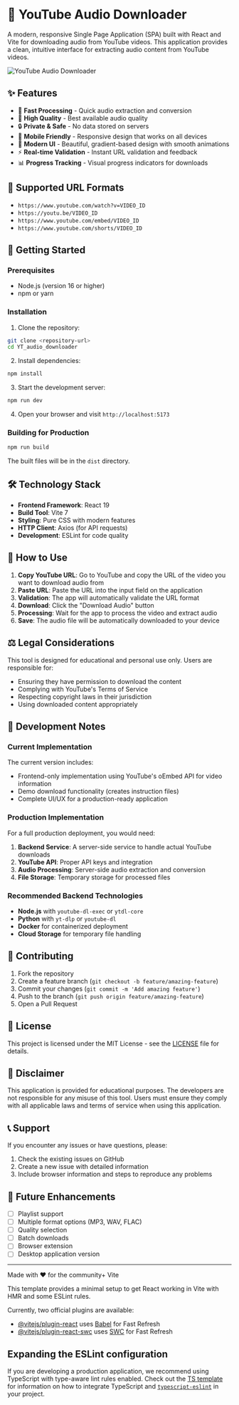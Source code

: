 # 🎵 YouTube Audio Downloader

A modern, responsive Single Page Application (SPA) built with React and Vite for downloading audio from YouTube videos. This application provides a clean, intuitive interface for extracting audio content from YouTube videos.

![YouTube Audio Downloader](https://via.placeholder.com/800x400/667eea/ffffff?text=YouTube+Audio+Downloader)

## ✨ Features

- 🚀 **Fast Processing** - Quick audio extraction and conversion
- 🎵 **High Quality** - Best available audio quality
- 🔒 **Private & Safe** - No data stored on servers
- 📱 **Mobile Friendly** - Responsive design that works on all devices
- 🎨 **Modern UI** - Beautiful, gradient-based design with smooth animations
- ⚡ **Real-time Validation** - Instant URL validation and feedback
- 📊 **Progress Tracking** - Visual progress indicators for downloads

## 🔗 Supported URL Formats

- `https://www.youtube.com/watch?v=VIDEO_ID`
- `https://youtu.be/VIDEO_ID`
- `https://www.youtube.com/embed/VIDEO_ID`
- `https://www.youtube.com/shorts/VIDEO_ID`

## 🚀 Getting Started

### Prerequisites

- Node.js (version 16 or higher)
- npm or yarn

### Installation

1. Clone the repository:
```bash
git clone <repository-url>
cd YT_audio_downloader
```

2. Install dependencies:
```bash
npm install
```

3. Start the development server:
```bash
npm run dev
```

4. Open your browser and visit `http://localhost:5173`

### Building for Production

```bash
npm run build
```

The built files will be in the `dist` directory.

## 🛠️ Technology Stack

- **Frontend Framework**: React 19
- **Build Tool**: Vite 7
- **Styling**: Pure CSS with modern features
- **HTTP Client**: Axios (for API requests)
- **Development**: ESLint for code quality

## 📖 How to Use

1. **Copy YouTube URL**: Go to YouTube and copy the URL of the video you want to download audio from
2. **Paste URL**: Paste the URL into the input field on the application
3. **Validation**: The app will automatically validate the URL format
4. **Download**: Click the "Download Audio" button
5. **Processing**: Wait for the app to process the video and extract audio
6. **Save**: The audio file will be automatically downloaded to your device

## ⚖️ Legal Considerations

This tool is designed for educational and personal use only. Users are responsible for:

- Ensuring they have permission to download the content
- Complying with YouTube's Terms of Service
- Respecting copyright laws in their jurisdiction
- Using downloaded content appropriately

## 🔧 Development Notes

### Current Implementation

The current version includes:
- Frontend-only implementation using YouTube's oEmbed API for video information
- Demo download functionality (creates instruction files)
- Complete UI/UX for a production-ready application

### Production Implementation

For a full production deployment, you would need:

1. **Backend Service**: A server-side service to handle actual YouTube downloads
2. **YouTube API**: Proper API keys and integration
3. **Audio Processing**: Server-side audio extraction and conversion
4. **File Storage**: Temporary storage for processed files

### Recommended Backend Technologies

- **Node.js** with `youtube-dl-exec` or `ytdl-core`
- **Python** with `yt-dlp` or `youtube-dl`
- **Docker** for containerized deployment
- **Cloud Storage** for temporary file handling

## 🤝 Contributing

1. Fork the repository
2. Create a feature branch (`git checkout -b feature/amazing-feature`)
3. Commit your changes (`git commit -m 'Add amazing feature'`)
4. Push to the branch (`git push origin feature/amazing-feature`)
5. Open a Pull Request

## 📄 License

This project is licensed under the MIT License - see the [LICENSE](LICENSE) file for details.

## 🚨 Disclaimer

This application is provided for educational purposes. The developers are not responsible for any misuse of this tool. Users must ensure they comply with all applicable laws and terms of service when using this application.

## 📞 Support

If you encounter any issues or have questions, please:

1. Check the existing issues on GitHub
2. Create a new issue with detailed information
3. Include browser information and steps to reproduce any problems

## 🎯 Future Enhancements

- [ ] Playlist support
- [ ] Multiple format options (MP3, WAV, FLAC)
- [ ] Quality selection
- [ ] Batch downloads
- [ ] Browser extension
- [ ] Desktop application version

---

Made with ❤️ for the community+ Vite

This template provides a minimal setup to get React working in Vite with HMR and some ESLint rules.

Currently, two official plugins are available:

- [@vitejs/plugin-react](https://github.com/vitejs/vite-plugin-react/blob/main/packages/plugin-react) uses [Babel](https://babeljs.io/) for Fast Refresh
- [@vitejs/plugin-react-swc](https://github.com/vitejs/vite-plugin-react/blob/main/packages/plugin-react-swc) uses [SWC](https://swc.rs/) for Fast Refresh

## Expanding the ESLint configuration

If you are developing a production application, we recommend using TypeScript with type-aware lint rules enabled. Check out the [TS template](https://github.com/vitejs/vite/tree/main/packages/create-vite/template-react-ts) for information on how to integrate TypeScript and [`typescript-eslint`](https://typescript-eslint.io) in your project.
